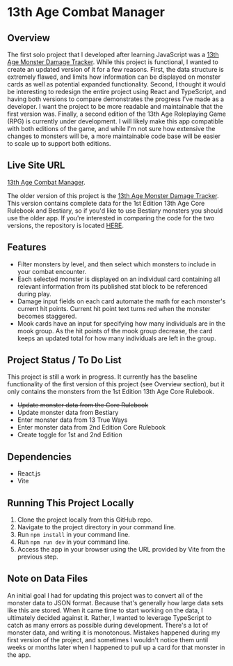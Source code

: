 # 13th Age Combat Manager

## Overview

The first solo project that I developed after learning JavaScript was a [13th Age Monster Damage Tracker](https://13th-age-monster-tracker.netlify.app/).  While this project is functional, I wanted to create an updated version of it for a few reasons.  First, the data structure is extremely flawed, and limits how information can be displayed on monster cards as well as potential expanded functionality.  Second, I thought it would be interesting to redesign the entire project using React and TypeScript, and having both versions to compare demonstrates the progress I've made as a developer.  I want the project to be more readable and maintainable that the first version was.  Finally, a second edition of the 13th Age Roleplaying Game (RPG) is currently under development.  I will likely make this app compatible with both editions of the game, and while I'm not sure how extensive the changes to monsters will be, a more maintainable code base will be easier to scale up to support both editions.

## Live Site URL

[13th Age Combat Manager](https://13th-age-combat-manager.netlify.app/).  

The older version of this project is the [13th Age Monster Damage Tracker](https://13th-age-monster-tracker.netlify.app/).  This version contains complete data for the 1st Edition 13th Age Core Rulebook and Bestiary, so if you'd like to use Bestiary monsters you should use the older app.  If you're interested in comparing the code for the two versions, the repository is located [HERE](https://github.com/BrianSlaby/13a-dmg-tracker).

## Features

- Filter monsters by level, and then select which monsters to include in your combat encounter.
- Each selected monster is displayed on an individual card containing all relevant information from its published stat block to be referenced during play.
- Damage input fields on each card automate the math for each monster's current hit points.  Current hit point text turns red when the monster becomes staggered.  
- Mook cards have an input for specifying how many individuals are in the mook group.  As the hit points of the mook group decrease, the card keeps an updated total for how many individuals are left in the group.

## Project Status / To Do List

This project is still a work in progress. It currently has the baseline functionality of the first version of this project (see Overview section), but it only contains the monsters from the 1st Edition 13th Age Core Rulebook.

- ~~Update monster data from the Core Rulebook~~
- Update monster data from Bestiary
- Enter monster data from 13 True Ways
- Enter monster data from 2nd Edition Core Rulebook
- Create toggle for 1st and 2nd Edition

## Dependencies

- React.js
- Vite

## Running This Project Locally

1. Clone the project locally from this GitHub repo.
2. Navigate to the project directory in your command line.
3. Run `npm install` in your command line.
4. Run `npm run dev` in your command line.
5. Access the app in your browser using the URL provided by Vite from the previous step.

## Note on Data Files

An initial goal I had for updating this project was to convert all of the monster data to JSON format.  Because that's generally how large data sets like this are stored.  When it came time to start working on the data, I ultimately decided against it.  Rather, I wanted to leverage TypeScript to catch as many errors as possible during development.  There's a lot of monster data, and writing it is monotonous.  Mistakes happened during my first version of the project, and sometimes I wouldn't notice them until weeks or months later when I happened to pull up a card for that monster in the app.  